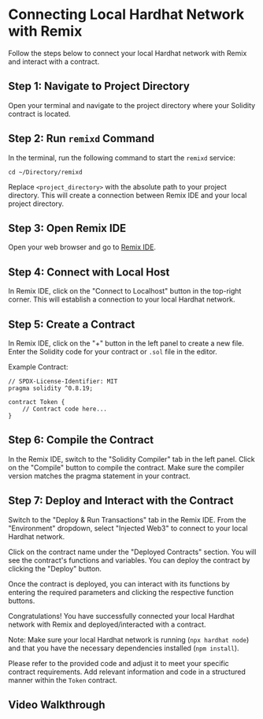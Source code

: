 # Connecting Local Hardhat Network with Remix

Follow the steps below to connect your local Hardhat network with Remix and interact with a contract.

## Step 1: Navigate to Project Directory
Open your terminal and navigate to the project directory where your Solidity contract is located.

## Step 2: Run `remixd` Command
In the terminal, run the following command to start the `remixd` service:
```
cd ~/Directory/remixd
```
Replace `<project_directory>` with the absolute path to your project directory. This will create a connection between Remix IDE and your local project directory.

## Step 3: Open Remix IDE
Open your web browser and go to [Remix IDE](https://remix.ethereum.org).

## Step 4: Connect with Local Host
In Remix IDE, click on the "Connect to Localhost" button in the top-right corner. This will establish a connection to your local Hardhat network.

## Step 5: Create a Contract
In Remix IDE, click on the "+" button in the left panel to create a new file. Enter the Solidity code for your contract or `.sol` file in the editor.

Example Contract:
```solidity
// SPDX-License-Identifier: MIT
pragma solidity ^0.8.19;

contract Token {
    // Contract code here...
}
```

## Step 6: Compile the Contract
In the Remix IDE, switch to the "Solidity Compiler" tab in the left panel. Click on the "Compile" button to compile the contract. Make sure the compiler version matches the pragma statement in your contract.

## Step 7: Deploy and Interact with the Contract
Switch to the "Deploy & Run Transactions" tab in the Remix IDE. From the "Environment" dropdown, select "Injected Web3" to connect to your local Hardhat network.

Click on the contract name under the "Deployed Contracts" section. You will see the contract's functions and variables. You can deploy the contract by clicking the "Deploy" button.

Once the contract is deployed, you can interact with its functions by entering the required parameters and clicking the respective function buttons.

Congratulations! You have successfully connected your local Hardhat network with Remix and deployed/interacted with a contract.

Note: Make sure your local Hardhat network is running (`npx hardhat node`) and that you have the necessary dependencies installed (`npm install`).

Please refer to the provided code and adjust it to meet your specific contract requirements. Add relevant information and code in a structured manner within the `Token` contract.

## Video Walkthrough

